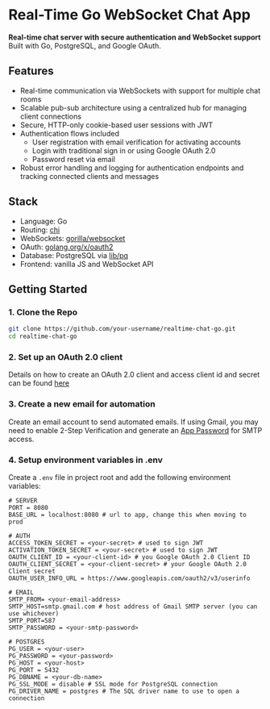 # Real-Time Go WebSocket Chat App

**Real-time chat server with secure authentication and WebSocket support**  
Built with Go, PostgreSQL, and Google OAuth.
 
## Features

- Real-time communication via WebSockets with support for multiple chat rooms
- Scalable pub-sub architecture using a centralized hub for managing client connections
- Secure, HTTP-only cookie-based user sessions with JWT  
- Authentication flows included
  - User registration with email verification for activating accounts
  - Login with traditional sign in or using Google OAuth 2.0
  - Password reset via email  
- Robust error handling and logging for authentication endpoints and tracking connected clients and messages

## Stack
- Language: Go
- Routing: [chi](https://github.com/go-chi/chi)
- WebSockets: [gorilla/websocket](https://github.com/gorilla/websocket)
- OAuth: [golang.org/x/oauth2](https://pkg.go.dev/golang.org/x/oauth2)
- Database: PostgreSQL via [lib/pq](https://github.com/lib/pq)
- Frontend: vanilla JS and WebSocket API

## Getting Started
### 1. Clone the Repo

```bash
git clone https://github.com/your-username/realtime-chat-go.git
cd realtime-chat-go
```
### 2. Set up an OAuth 2.0 client
Details on how to create an OAuth 2.0 client and access client id and secret can be found [here](https://support.google.com/googleapi/answer/6158849?hl=en)

### 3. Create a new email for automation
Create an email account to send automated emails. If using Gmail, you may need to enable 2-Step Verification and generate an [App Password](https://support.google.com/mail/answer/185833?hl=en) for SMTP access.

### 4. Setup environment variables in .env

Create a `.env` file in project root and add the following environment variables:

```env
# SERVER
PORT = 8080
BASE_URL = localhost:8080 # url to app, change this when moving to prod

# AUTH
ACCESS_TOKEN_SECRET = <your-secret> # used to sign JWT
ACTIVATION_TOKEN_SECRET = <your-secret> # used to sign JWT
OAUTH_CLIENT_ID = <your-client-id> # you Google OAuth 2.0 Client ID
OAUTH_CLIENT_SECRET = <your-client-secret> # your Google OAuth 2.0 Client secret 
OAUTH_USER_INFO_URL = https://www.googleapis.com/oauth2/v3/userinfo 

# EMAIL
SMTP_FROM= <your-email-address>
SMTP_HOST=smtp.gmail.com # host address of Gmail SMTP server (you can use whichever)
SMTP_PORT=587
SMTP_PASSWORD = <your-smtp-password>

# POSTGRES
PG_USER = <your-user>
PG_PASSWORD = <your-password>
PG_HOST = <your-host>
PG_PORT = 5432
PG_DBNAME = <your-db-name>
PG_SSL_MODE = disable # SSL mode for PostgreSQL connection
PG_DRIVER_NAME = postgres # The SQL driver name to use to open a connection
```
